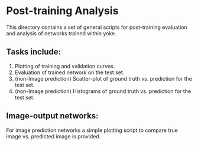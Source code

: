 Post-training Analysis
======================

This directory contains a set of general scripts for post-training
evaluation and analysis of networks trained within yoke.


Tasks include:
--------------

1. Plotting of training and validation curves.
2. Evaluation of trained network on the test set.
3. (non-Image prediction) Scatter-plot of ground
   truth vs. prediction for the test set.
4. (non-Image prediction) Histograms of ground truth
   vs. prediction for the test set.


Image-output networks:
----------------------

For image prediction networks a simple plotting script to compare true
image vs. predicted image is provided.

